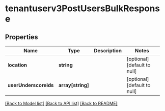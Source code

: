 # tenantuserv3PostUsersBulkResponse

## Properties
Name | Type | Description | Notes
------------ | ------------- | ------------- | -------------
**location** | **string** |  | [optional] [default to null]
**userUnderscoreids** | **array[string]** |  | [optional] [default to null]

[[Back to Model list]](../README.md#documentation-for-models) [[Back to API list]](../README.md#documentation-for-api-endpoints) [[Back to README]](../README.md)


